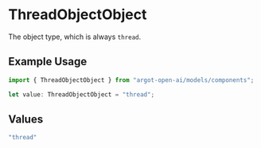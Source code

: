 # ThreadObjectObject

The object type, which is always `thread`.

## Example Usage

```typescript
import { ThreadObjectObject } from "argot-open-ai/models/components";

let value: ThreadObjectObject = "thread";
```

## Values

```typescript
"thread"
```